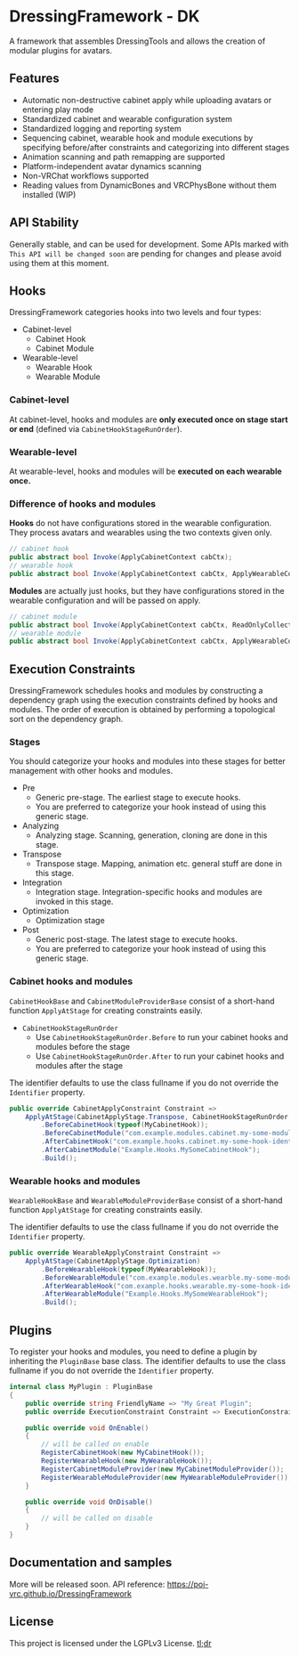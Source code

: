 # DressingFramework - DK
A framework that assembles DressingTools and allows the creation of modular plugins for avatars.

## Features

- Automatic non-destructive cabinet apply while uploading avatars or entering play mode
- Standardized cabinet and wearable configuration system
- Standardized logging and reporting system
- Sequencing cabinet, wearable hook and module executions by specifying before/after constraints and categorizing into different stages
- Animation scanning and path remapping are supported
- Platform-independent avatar dynamics scanning
- Non-VRChat workflows supported
- Reading values from DynamicBones and VRCPhysBone without them installed (WIP)

## API Stability

Generally stable, and can be used for development.
Some APIs marked with `This API will be changed soon` are pending for changes and please avoid using them at this moment.

## Hooks

DressingFramework categories hooks into two levels and four types:

- Cabinet-level
    - Cabinet Hook
    - Cabinet Module
- Wearable-level
    - Wearable Hook
    - Wearable Module

### Cabinet-level

At cabinet-level, hooks and modules are **only executed once on stage start or end** (defined via `CabinetHookStageRunOrder`).

### Wearable-level

At wearable-level, hooks and modules will be **executed on each wearable once.**

### Difference of hooks and modules

**Hooks** do not have configurations stored in the wearable configuration. They process avatars and wearables using the two contexts given only.

```csharp
// cabinet hook
public abstract bool Invoke(ApplyCabinetContext cabCtx);
// wearable hook
public abstract bool Invoke(ApplyCabinetContext cabCtx, ApplyWearableContext wearCtx);
```

**Modules** are actually just hooks, but they have configurations stored in the wearable configuration and will be passed on apply.

```csharp
// cabinet module
public abstract bool Invoke(ApplyCabinetContext cabCtx, ReadOnlyCollection<CabinetModule> modules, bool isPreview);
// wearable module
public abstract bool Invoke(ApplyCabinetContext cabCtx, ApplyWearableContext wearCtx, ReadOnlyCollection<WearableModule> modules, bool isPreview);
```

## Execution Constraints

DressingFramework schedules hooks and modules by constructing a dependency graph using the execution constraints defined by hooks and modules.
The order of execution is obtained by performing a topological sort on the dependency graph.

### Stages

You should categorize your hooks and modules into these stages for better management with other hooks and modules.

- Pre
    - Generic pre-stage. The earliest stage to execute hooks.
    - You are preferred to categorize your hook instead of using this generic stage.
- Analyzing
    - Analyzing stage. Scanning, generation, cloning are done in this stage.
- Transpose
    - Transpose stage. Mapping, animation etc. general stuff are done in this stage.
- Integration
    - Integration stage. Integration-specific hooks and modules are invoked in this stage.
- Optimization
    - Optimization stage
- Post
    - Generic post-stage. The latest stage to execute hooks.
    - You are preferred to categorize your hook instead of using this generic stage.

### Cabinet hooks and modules

`CabinetHookBase` and `CabinetModuleProviderBase` consist of a short-hand function `ApplyAtStage` for creating constraints easily.

- `CabinetHookStageRunOrder`
    - Use `CabinetHookStageRunOrder.Before` to run your cabinet hooks and modules before the stage
    - Use `CabinetHookStageRunOrder.After` to run your cabinet hooks and modules after the stage

The identifier defaults to use the class fullname if you do not override the `Identifier` property.

```csharp
public override CabinetApplyConstraint Constraint =>
    ApplyAtStage(CabinetApplyStage.Transpose, CabinetHookStageRunOrder.Before)
        .BeforeCabinetHook(typeof(MyCabinetHook));
        .BeforeCabinetModule("com.example.modules.cabinet.my-some-module")
        .AfterCabinetHook("com.example.hooks.cabinet.my-some-hook-identifier");
        .AfterCabinetModule("Example.Hooks.MySomeCabinetHook");
        .Build();
```

### Wearable hooks and modules

`WearableHookBase` and `WearableModuleProviderBase` consist of a short-hand function `ApplyAtStage` for creating constraints easily.

The identifier defaults to use the class fullname if you do not override the `Identifier` property.

```csharp
public override WearableApplyConstraint Constraint =>
    ApplyAtStage(CabinetApplyStage.Optimization)
        .BeforeWearableHook(typeof(MyWearableHook));
        .BeforeWearableModule("com.example.modules.wearble.my-some-module")
        .AfterWearableHook("com.example.hooks.wearable.my-some-hook-identifier");
        .AfterWearableModule("Example.Hooks.MySomeWearableHook");
        .Build();
```

## Plugins

To register your hooks and modules, you need to define a plugin by inheriting the `PluginBase` base class.
The identifier defaults to use the class fullname if you do not override the `Identifier` property.

```csharp
internal class MyPlugin : PluginBase
{
    public override string FriendlyName => "My Great Plugin";
    public override ExecutionConstraint Constraint => ExecutionConstraint.Empty;

    public override void OnEnable()
    {
        // will be called on enable
        RegisterCabinetHook(new MyCabinetHook());
        RegisterWearableHook(new MyWearableHook());
        RegisterCabinetModuleProvider(new MyCabinetModuleProvider());
        RegisterWearableModuleProvider(new MyWearableModuleProvider());
    }

    public override void OnDisable()
    {
        // will be called on disable
    }
}
```

## Documentation and samples

More will be released soon. API reference: https://poi-vrc.github.io/DressingFramework

## License

This project is licensed under the LGPLv3 License. [tl;dr](https://tldrlegal.com/license/gnu-lesser-general-public-license-v3-(lgpl-3))
